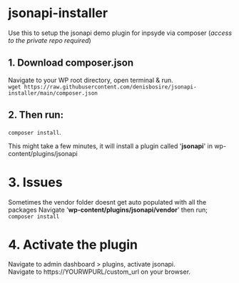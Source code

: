# jsonapi-installer
Use this to setup the jsonapi demo plugin for inpsyde via composer (*access to the private repo required*)

## 1. Download composer.json
Navigate to your WP root directory, open terminal & run.  
`wget https://raw.githubusercontent.com/denisbosire/jsonapi-installer/main/composer.json`

## 2. Then run:
`composer install`. 

This might take a few minutes, it will install a plugin called '**jsonapi**' in wp-content/plugins/jsonapi

# 3. Issues
Sometimes the vendor folder doesnt get auto populated with all the packages
Navigate '**wp-content/plugins/jsonapi/vendor**' then run;
`composer install` 

# 4. Activate the plugin
Navigate to admin dashboard > plugins, activate jsonapi.  
Navigate to https://YOURWPURL/custom_url on your browser.
